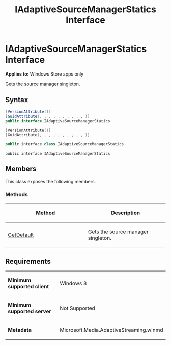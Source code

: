 ﻿---
title: IAdaptiveSourceManagerStatics Interface
TOCTitle: IAdaptiveSourceManagerStatics Interface
ms:assetid: 3035f502-ea1f-45f2-8784-46c20f57dc9c
ms:mtpsurl: https://msdn.microsoft.com/en-us/library/JJ822711(v=VS.90)
ms:contentKeyID: 50079466
ms.date: 11/19/2012
mtps_version: v=VS.90
dev_langs:
- csharp
- c++
- jscript
---

# IAdaptiveSourceManagerStatics Interface

**Applies to:** Windows Store apps only

Gets the source manager singleton.

## Syntax

``` csharp
[VersionAttribute()]
[GuidAttribute(, , , , , , , , , , )]
public interface IAdaptiveSourceManagerStatics
```

``` c++
[VersionAttribute()]
[GuidAttribute(, , , , , , , , , , )]

public interface class IAdaptiveSourceManagerStatics
```

``` jscript
public interface IAdaptiveSourceManagerStatics
```

## Members

This class exposes the following members.

### Methods

<table>
<colgroup>
<col style="width: 50%" />
<col style="width: 50%" />
</colgroup>
<thead>
<tr class="header">
<th><p>Method</p></th>
<th><p>Description</p></th>
</tr>
</thead>
<tbody>
<tr class="odd">
<td><p><a href="iadaptivesourcemanagerstatics-getdefault-method.md">GetDefault</a></p></td>
<td><p>Gets the source manager singleton.</p></td>
</tr>
</tbody>
</table>


## Requirements

<table>
<colgroup>
<col style="width: 50%" />
<col style="width: 50%" />
</colgroup>
<tbody>
<tr class="odd">
<td><p><strong>Minimum supported client</strong></p></td>
<td><p>Windows 8</p></td>
</tr>
<tr class="even">
<td><p><strong>Minimum supported server</strong></p></td>
<td><p>Not Supported</p></td>
</tr>
<tr class="odd">
<td><p><strong>Metadata</strong></p></td>
<td><p>Microsoft.Media.AdaptiveStreaming.winmd</p></td>
</tr>
</tbody>
</table>

